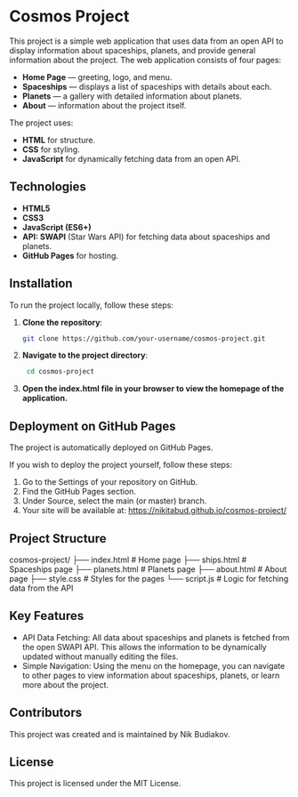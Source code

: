 # Cosmos Project

This project is a simple web application that uses data from an open API to display information about spaceships, planets, and provide general information about the project. The web application consists of four pages:

- **Home Page** — greeting, logo, and menu.
- **Spaceships** — displays a list of spaceships with details about each.
- **Planets** — a gallery with detailed information about planets.
- **About** — information about the project itself.

The project uses:

- **HTML** for structure.
- **CSS** for styling.
- **JavaScript** for dynamically fetching data from an open API.

## Technologies

- **HTML5**
- **CSS3**
- **JavaScript (ES6+)**
- **API: SWAPI** (Star Wars API) for fetching data about spaceships and planets.
- **GitHub Pages** for hosting.

## Installation

To run the project locally, follow these steps:

1. **Clone the repository**:

   ```bash
   git clone https://github.com/your-username/cosmos-project.git

   ```

2. **Navigate to the project directory**:

   ```bash
    cd cosmos-project
   ```

3. **Open the index.html file in your browser to view the homepage of the application.**

## Deployment on GitHub Pages

The project is automatically deployed on GitHub Pages.

If you wish to deploy the project yourself, follow these steps:

1. Go to the Settings of your repository on GitHub.
2. Find the GitHub Pages section.
3. Under Source, select the main (or master) branch.
4. Your site will be available at:
   https://nikitabud.github.io/cosmos-project/

## Project Structure

cosmos-project/
├── index.html # Home page
├── ships.html # Spaceships page
├── planets.html # Planets page
├── about.html # About page
├── style.css # Styles for the pages
└── script.js # Logic for fetching data from the API

## Key Features

- API Data Fetching: All data about spaceships and planets is fetched from the open SWAPI API. This allows the information to be dynamically updated without manually editing the files.
- Simple Navigation: Using the menu on the homepage, you can navigate to other pages to view information about spaceships, planets, or learn more about the project.

## Contributors

This project was created and is maintained by Nik Budiakov.

## License

This project is licensed under the MIT License.
